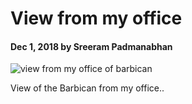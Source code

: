 # View from my office

#### Dec 1, 2018 by Sreeram Padmanabhan

![view from my office of barbican](https://scontent-lht6-1.cdninstagram.com/vp/aa99b10bb29ba448032f6b339a0d70de/5C9482F1/t51.2885-15/sh0.08/e35/c135.0.809.809/s640x640/44804671_197615791120689_7333863185742743135_n.jpg "view from my office of barbican")

View of the Barbican from my office..
